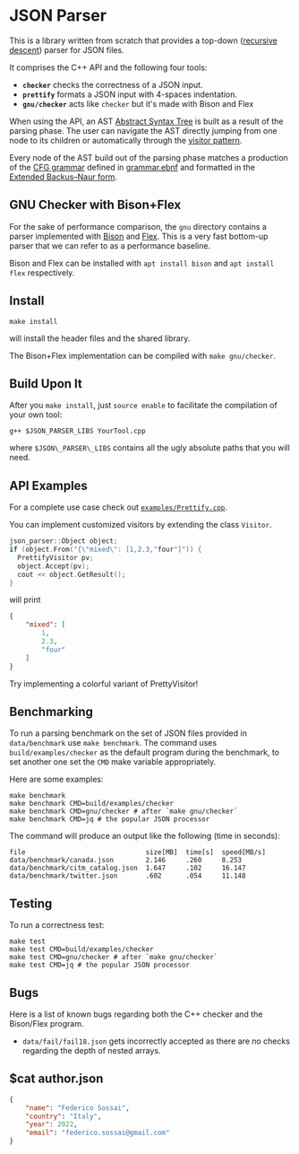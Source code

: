 # JSON Parser

This is a library written from scratch that provides a top-down ([recursive descent](https://en.wikipedia.org/wiki/Recursive_descent_parser)) parser for JSON files.

It comprises the C++ API and the following four tools:
- **`checker`** checks the correctness of a JSON input.
- **`prettify`** formats a JSON input with 4-spaces indentation.
- **`gnu/checker`** acts like `checker` but it's made with Bison and Flex

When using the API, an AST [Abstract Syntax Tree](https://en.wikipedia.org/wiki/Abstract_syntax_tree) is built as a result of the parsing phase.
The user can navigate the AST directly jumping from one node to its children or
automatically through the [visitor pattern](https://en.wikipedia.org/wiki/Visitor_pattern).

Every node of the AST build out of the parsing phase matches a production of the [CFG grammar](https://en.wikipedia.org/wiki/Context-free_grammar) defined in [grammar.ebnf](grammar.ebnf) 
and formatted in the [Extended Backus–Naur form](https://en.wikipedia.org/wiki/Extended_Backus%E2%80%93Naur_form).


## GNU Checker with Bison+Flex

For the sake of performance comparison, the `gnu` directory contains a parser implemented
with [Bison](https://www.gnu.org/software/bison/) and [Flex](https://github.com/westes/flex).
This is a very fast bottom-up parser that we can refer to as a performance baseline.

Bison and Flex can be installed with `apt install bison` and `apt install flex` respectively.

## Install

```
make install
```
will install the header files and the shared library.

The Bison+Flex implementation can be compiled with `make gnu/checker`.

## Build Upon It

After you `make install`, just `source enable` to facilitate the compilation of your own tool:

```
g++ $JSON_PARSER_LIBS YourTool.cpp
```

where `$JSON\_PARSER\_LIBS` contains all the ugly absolute paths that you will need.


## API Examples

For a complete use case check out [`examples/Prettify.cpp`](examples/Prettify.cpp).

You can implement customized visitors by extending the class `Visitor`.

```c++
json_parser::Object object;
if (object.From("{\"mixed\": [1,2.3,"four"]")) {
  PrettifyVisitor pv;
  object.Accept(pv);
  cout << object.GetResult();
}
```
will print
```json
{
    "mixed": [
        1,
        2.3,
        "four"
    ]
}
```

Try implementing a colorful variant of PrettyVisitor!

## Benchmarking

To run a parsing benchmark on the set of JSON files provided in `data/benchmark` use `make benchmark`.
The command uses `build/examples/checker` as the default program during the benchmark,
to set another one set the `CMD` make variable appropriately.

Here are some examples:
```
make benchmark
make benchmark CMD=build/examples/checker
make benchmark CMD=gnu/checker # after `make gnu/checker`
make benchmark CMD=jq # the popular JSON processor
```

The command will produce an output like the following (time in seconds):
```
file                              size[MB]  time[s]  speed[MB/s]
data/benchmark/canada.json        2.146     .260     8.253
data/benchmark/citm_catalog.json  1.647     .102     16.147
data/benchmark/twitter.json       .602      .054     11.148
```

## Testing

To run a correctness test:
```
make test
make test CMD=build/examples/checker
make test CMD=gnu/checker # after `make gnu/checker`
make test CMD=jq # the popular JSON processor
```

## Bugs

Here is a list of known bugs regarding both the C++ checker and the Bison/Flex program.
- `data/fail/fail18.json` gets incorrectly accepted as there are no checks regarding the depth
of nested arrays.

## $cat author.json

```json
{
    "name": "Federico Sossai",
    "country": "Italy",
    "year": 2022,
    "email": "federico.sossai@gmail.com"
}
```

